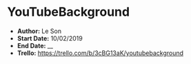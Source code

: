 # YouTubeBackground

* **Author:**
Le Son
* **Start Date:**
10/02/2019
* **End Date:**
__
* **Trello:**
https://trello.com/b/3cBG13aK/youtubebackground
